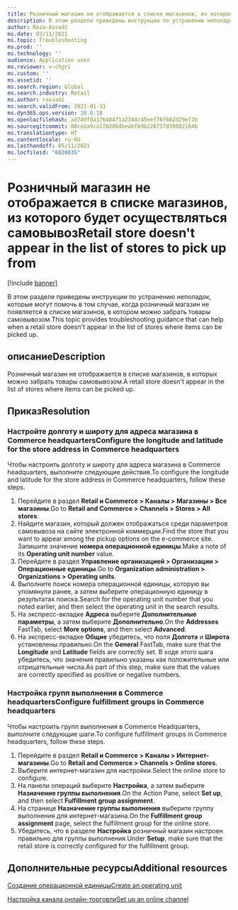 ```yaml
---
title: Розничный магазин не отображается в списке магазинов, из которого будет осуществляться самовывоз
description: В этом разделе приведены инструкции по устранению неполадок, которые могут помочь в том случае, когда розничный магазин не появляется в списке магазинов, в котором можно забрать товары самовывозом.
author: Reza-Assadi
ms.date: 03/11/2021
ms.topic: Troubleshooting
ms.prod: ''
ms.technology: ''
audience: Application user
ms.reviewer: v-chgri
ms.custom: ''
ms.assetid: ''
ms.search.region: Global
ms.search.industry: Retail
ms.author: rassadi
ms.search.validFrom: 2021-01-31
ms.dyn365.ops.version: 10.0.18
ms.openlocfilehash: ad7ddf8a17640471a2344c45eef76f682d29ef2b
ms.sourcegitcommit: 08ce2a9ca1f02064beabfb9b228717d39882164b
ms.translationtype: HT
ms.contentlocale: ru-RU
ms.lasthandoff: 05/11/2021
ms.locfileid: "6020835"
---
```

# <a name="retail-store-doesnt-appear-in-the-list-of-stores-to-pick-up-from"></a><span data-ttu-id="4cc92-103">Розничный магазин не отображается в списке магазинов, из которого будет осуществляться самовывоз</span><span class="sxs-lookup"><span data-stu-id="4cc92-103">Retail store doesn't appear in the list of stores to pick up from</span></span>

[!include [banner](../../includes/banner.md)]

<span data-ttu-id="4cc92-104">В этом разделе приведены инструкции по устранению неполадок, которые могут помочь в том случае, когда розничный магазин не появляется в списке магазинов, в котором можно забрать товары самовывозом.</span><span class="sxs-lookup"><span data-stu-id="4cc92-104">This topic provides troubleshooting guidance that can help when a retail store doesn't appear in the list of stores where items can be picked up.</span></span>

## <a name="description"></a><span data-ttu-id="4cc92-105">описание</span><span class="sxs-lookup"><span data-stu-id="4cc92-105">Description</span></span>

<span data-ttu-id="4cc92-106">Розничный магазин не отображается в списке магазинов, в которых можно забрать товары самовывозом.</span><span class="sxs-lookup"><span data-stu-id="4cc92-106">A retail store doesn't appear in the list of stores where items can be picked up.</span></span>

## <a name="resolution"></a><span data-ttu-id="4cc92-107">Приказ</span><span class="sxs-lookup"><span data-stu-id="4cc92-107">Resolution</span></span>

### <a name="configure-the-longitude-and-latitude-for-the-store-address-in-commerce-headquarters"></a><span data-ttu-id="4cc92-108">Настройте долготу и широту для адреса магазина в Commerce headquarters</span><span class="sxs-lookup"><span data-stu-id="4cc92-108">Configure the longitude and latitude for the store address in Commerce headquarters</span></span>

<span data-ttu-id="4cc92-109">Чтобы настроить долготу и широту для адреса магазина в Commerce headquarters, выполните следующие действия.</span><span class="sxs-lookup"><span data-stu-id="4cc92-109">To configure the longitude and latitude for the store address in Commerce headquarters, follow these steps.</span></span>

1. <span data-ttu-id="4cc92-110">Перейдите в раздел **Retail и Commerce \> Каналы \> Магазины \> Все магазины**.</span><span class="sxs-lookup"><span data-stu-id="4cc92-110">Go to **Retail and Commerce \> Channels \> Stores \> All stores**.</span></span>
1. <span data-ttu-id="4cc92-111">Найдите магазин, который должен отображаться среди параметров самовывоза на сайте электронной коммерции.</span><span class="sxs-lookup"><span data-stu-id="4cc92-111">Find the store that you want to appear among the pickup options on the e-commerce site.</span></span> <span data-ttu-id="4cc92-112">Запишите значение **номера операционной единицы**.</span><span class="sxs-lookup"><span data-stu-id="4cc92-112">Make a note of its **Operating unit number** value.</span></span>
1. <span data-ttu-id="4cc92-113">Перейдите в раздел **Управление организацией \> Организации \> Операционные единицы**.</span><span class="sxs-lookup"><span data-stu-id="4cc92-113">Go to **Organization administration \> Organizations \> Operating units**.</span></span>
1. <span data-ttu-id="4cc92-114">Выполните поиск номера операционной единицы, которую вы упомянули ранее, а затем выберите операционную единицу в результатах поиска.</span><span class="sxs-lookup"><span data-stu-id="4cc92-114">Search for the operating unit number that you noted earlier, and then select the operating unit in the search results.</span></span>
1. <span data-ttu-id="4cc92-115">На экспресс-вкладке **Адреса** выберите **Дополнительные параметры**, а затем выберите **Дополнительно**.</span><span class="sxs-lookup"><span data-stu-id="4cc92-115">On the **Addresses** FastTab, select **More options**, and then select **Advanced**.</span></span>
1. <span data-ttu-id="4cc92-116">На экспресс-вкладке **Общие** убедитесь, что поля **Долгота** и **Широта** установлены правильно.</span><span class="sxs-lookup"><span data-stu-id="4cc92-116">On the **General** FastTab, make sure that the **Longitude** and **Latitude** fields are correctly set.</span></span> <span data-ttu-id="4cc92-117">В ходе этого шага убедитесь, что значения правильно указаны как положительные или отрицательные числа.</span><span class="sxs-lookup"><span data-stu-id="4cc92-117">As part of this step, make sure that the values are correctly specified as positive or negative numbers.</span></span>

### <a name="configure-fulfillment-groups-in-commerce-headquarters"></a><span data-ttu-id="4cc92-118">Настройка групп выполнения в Commerce headquarters</span><span class="sxs-lookup"><span data-stu-id="4cc92-118">Configure fulfillment groups in Commerce headquarters</span></span>

<span data-ttu-id="4cc92-119">Чтобы настроить групп выполнения в Commerce Headquarters, выполните следующие шаги.</span><span class="sxs-lookup"><span data-stu-id="4cc92-119">To configure fulfillment groups in Commerce headquarters, follow these steps.</span></span>

1. <span data-ttu-id="4cc92-120">Перейдите в раздел **Retail и Commerce \> Каналы \> Интернет-магазины**.</span><span class="sxs-lookup"><span data-stu-id="4cc92-120">Go to **Retail and Commerce \> Channels \> Online stores**.</span></span>
1. <span data-ttu-id="4cc92-121">Выберите интернет-магазин для настройки.</span><span class="sxs-lookup"><span data-stu-id="4cc92-121">Select the online store to configure.</span></span>
1. <span data-ttu-id="4cc92-122">На панели операций выберите **Настройка**, а затем выберите **Назначение группы выполнения**.</span><span class="sxs-lookup"><span data-stu-id="4cc92-122">On the Action Pane, select **Set up**, and then select **Fulfillment group assignment**.</span></span>
1. <span data-ttu-id="4cc92-123">На странице **Назначение группы выполнения** выберите группу выполнения для интернет-магазина.</span><span class="sxs-lookup"><span data-stu-id="4cc92-123">On the **Fulfillment group assignment** page, select the fulfillment group for the online store.</span></span>
1. <span data-ttu-id="4cc92-124">Убедитесь, что в разделе **Настройка** розничный магазин настроен правильно для группы выполнения.</span><span class="sxs-lookup"><span data-stu-id="4cc92-124">Under **Setup**, make sure that the retail store is correctly configured for the fulfillment group.</span></span>

## <a name="additional-resources"></a><span data-ttu-id="4cc92-125">Дополнительные ресурсы</span><span class="sxs-lookup"><span data-stu-id="4cc92-125">Additional resources</span></span> 

[<span data-ttu-id="4cc92-126">Создание операционной единицы</span><span class="sxs-lookup"><span data-stu-id="4cc92-126">Create an operating unit</span></span>](../../fin-ops-core/fin-ops/organization-administration/tasks/create-operating-unit.md)

[<span data-ttu-id="4cc92-127">Настройка канала онлайн-торговли</span><span class="sxs-lookup"><span data-stu-id="4cc92-127">Set up an online channel</span></span>](../channel-setup-online.md)